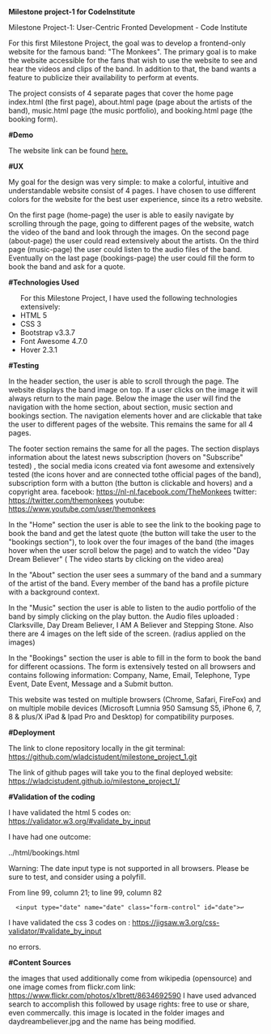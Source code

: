 <strong>Milestone project-1 for CodeInstitute</strong>

Milestone Project-1: User-Centric Fronted Development - Code Institute

For this first Milestone Project, the goal was to develop a frontend-only website for the famous band: "The Monkees". 
The primary goal is to make the website accessible for the fans that wish to use the website to see
and hear the videos and clips of the band. In addition to that, 
the band wants a feature to publicize their availability to perform at events.
 
The project consists of 4 separate pages that cover the home page index.html (the first page), about.html page (page about the artists of the band),
music.html page (the music portfolio), and booking.html page (the booking form).

<strong>#Demo</strong>

The website link can be found <a href="https://wladcistudent.github.io/milestone_project_1/">here.</a>

<strong>#UX</strong>

My goal for the design was very simple: to make a colorful, intuitive and understandable website consist of 4 pages. I have chosen to use different colors for the website for the best user experience, since its a retro website.

On the first page (home-page) the user is able to easily navigate by scrolling through the page, going to different pages of the website,  watch the video of the band and look through the images. On the second page (about-page) the user could read extensively about the artists. On the third page (music-page) the user could listen to the audio files of the band. Eventually on the last page (bookings-page) the user could fill the form to book the band and ask for a quote.

<strong>#Technologies Used</strong>

<ul>For this Milestone Project, I have used the following technologies extensively:
<li>HTML 5</li>
<li>CSS 3</li>
<li>Bootstrap v3.3.7</li>
<li>Font Awesome 4.7.0</li>
<li>Hover 2.3.1</li>
</ul>

<strong>#Testing</strong>

In the header section, the user is able to scroll through the page. The website displays the band image on top. If a user clicks on the image it will always return to the main page. Below the image the user will find the navigation with the home section, about section, music section and bookings section. The navigation elements hover and are clickable that take the user to different pages of the website. This remains the same for all 4 pages.

The footer section remains the same for all the pages. The section displays information about the latest news subscription (hovers on "Subscribe" tested) , the social media icons created via font awesome and extensively tested (the icons hover and are connected tothe official pages of the band), subscription form with a button (the button is clickable and hovers) and a copyright area.
facebook: https://nl-nl.facebook.com/TheMonkees
twitter: https://twitter.com/themonkees
youtube: https://www.youtube.com/user/themonkees

In the "Home" section the user is able to see the link to the booking page to book the band and get the latest quote (the button will take the user to the "bookings section"), to look over the four images of the band (the images hover when the user scroll below the page) and to watch the video "Day Dream Believer" ( The video starts by clicking on the video area)

In the "About" section the user sees a summary of the band and  a summary of the artist of the band. Every member of the band has a profile picture with a background context.

In the "Music" section the user is able to listen to the audio portfolio of the band by simply clicking on the play button.
the Audio files uploaded : Clarksville, Day Dream Believer, I AM A Believer and Stepping Stone. Also there are 4 images on the left side of the screen. (radius applied on the images)

In the "Bookings" section the user is able to fill in the form to book the band for different ocassions.
The form is extensively tested on all browsers and contains following information:
Company, Name, Email, Telephone, Type Event, Date Event, Message and a Submit button.

This  website was tested on multiple browsers (Chrome, Safari, FireFox) and on multiple mobile devices (Microsoft Lumnia 950 Samsung S5, iPhone 6, 7, 8 & plus/X iPad & Ipad Pro and Desktop) for compatibility purposes.

<strong>#Deployment</strong>

The link to clone repository locally in the git terminal: https://github.com/wladcistudent/milestone_project_1.git

The link of github pages will take you to the final deployed website: https://wladcistudent.github.io/milestone_project_1/

<strong>#Validation of the coding</strong>

I have validated the html 5 codes on: https://validator.w3.org/#validate_by_input

I have had one outcome: 

../html/bookings.html

Warning: The date input type is not supported in all browsers. Please be sure to test, and consider using a polyfill.

From line 99, column 21; to line 99, column 82

      <input type="date" name="date" class="form-control" id="date">↩ 

I have validated the css 3 codes on : https://jigsaw.w3.org/css-validator/#validate_by_input

no errors.

<strong>#Content Sources</strong>

the images that used additionally come from wikipedia (opensource) and one image comes from flickr.com
link: https://www.flickr.com/photos/x1brett/8634692590
I have used advanced search to accomplish this followed by usage rights: free to use or share, even commercally.
this image is located in the folder images and daydreambeliever.jpg and the name has being modified.

